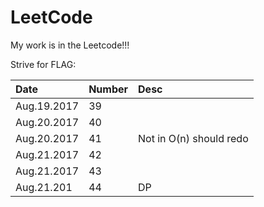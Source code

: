 # LeetCode
My work is in the Leetcode!!! 

Strive for FLAG:

| Date        |   Number | Desc                    |
| :---------- | :------- | :----                   |
| Aug.19.2017 |       39 |                         |
| Aug.20.2017 |       40 |                         |
| Aug.20.2017 |       41 | Not in O(n) should redo |
| Aug.21.2017 |       42 |                         |
| Aug.21.2017 |       43 |                         |
| Aug.21.201  |       44 | DP                      |




